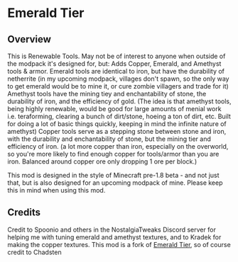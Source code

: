 # Emerald Tier

## Overview
This is Renewable Tools. May not be of interest to anyone when outside of the modpack it's designed for, but:
Adds Copper, Emerald, and Amethyst tools & armor.
Emerald tools are identical to iron, but have the durability of netherrite (in my upcoming modpack, villages don't spawn, so the only way to get emerald would be to mine it, or cure zombie villagers and trade for it)
Amethyst tools have the mining tiey and enchantability of stone, the durability of iron, and the efficiency of gold. (The idea is that amethyst tools, being highly renewable, would be good for large amounts of menial work i.e. teraforming, clearing a bunch of dirt/stone, hoeing a ton of dirt, etc. Built for doing a lot of basic things quickly, keeping in mind the infinite nature of amethyst)
Copper tools serve as a stepping stone between stone and iron, with the durability and enchantability of stone, but the mining tier and efficiency of iron. (a lot more copper than iron, especially on the overworld, so you're more likely to find enough copper for tools/armor than you are iron. Balanced around copper ore only dropping 1 ore per block.)

This mod is designed in the style of Minecraft pre-1.8 beta - and not just that, but is also designed for an upcoming modpack of mine. Please keep this in mind when using this mod.

## Credits
Credit to Spoonio and others in the NostalgiaTweaks Discord server for helping me with tuning emerald and amethyst textures, and to Kradek for making the copper textures.
This mod is a fork of [Emerald Tier](https://github.com/chadsten/mc-emerald-tier), so of course credit to Chadsten